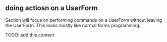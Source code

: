 ## doing actiosn on a UserForm

Section will focus on performing commands on a UserForm without leaving the UserForm.  This looks mostly like normal forms programming.

TODO: add this content

